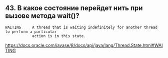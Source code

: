 ## 43. В какое состояние перейдет нить при вызове метода wait()?

```
WAITING     A thread that is waiting indefinitely for another thread to perform a particular 
            action is in this state. 
```

https://docs.oracle.com/javase/8/docs/api/java/lang/Thread.State.html#WAITING